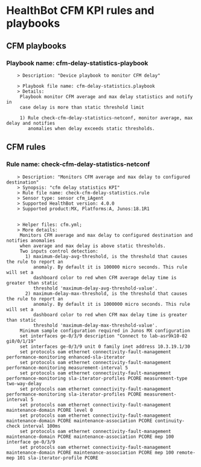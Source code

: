 # HealthBot CFM KPI rules and playbooks

## CFM playbooks
### Playbook name: cfm-delay-statistics-playbook 
		> Description: "Device playbook to monitor CFM delay"

		> Playbook file name: cfm-delay-statistics.playbook
		> Details:
		 Playbook monitor CFM average and max delay statistics and notify in
		 case delay is more than static threshold limit
		
		 1) Rule check-cfm-delay-statistics-netconf, monitor average, max delay and notifies
		    anomalies when delay exceeds static thresholds.

## CFM rules

### Rule name: check-cfm-delay-statistics-netconf 
		> Description: "Monitors CFM average and max delay to configured destination"
		> Synopsis: "cfm delay statistics KPI"
		> Rule file name: check-cfm-delay-statistics.rule
		> Sensor type: sensor cfm_iAgent 
		> Supported HealthBot version: 4.0.0
		> Supported product:MX, Platforms:A, Junos:18.1R1


		> Helper files: cfm.yml;
		> More details:
		 Monitors CFM average and max delay to configured destination and notifies anomalies
		 when average and max delay is above static thresholds.
		 Two inputs control detection:
		   1) maximum-delay-avg-threshold, is the threshold that causes the rule to report an
		      anomaly. By default it is 100000 micro seconds. This rule will set a
		      dashboard color to red when CFM average delay time is greater than static
		      threshold 'maximum-delay-avg-threshold-value'.
		   2) maximum-delay-max-threshold, is the threshold that causes the rule to report an
		      anomaly. By default it is 1000000 micro seconds. This rule will set a
		      dashboard color to red when CFM max delay time is greater than static
		      threshold 'maximum-delay-max-threshold-value'.
		 Minimum sample configuration required in Junos MX configuration
		 set interfaces ge-0/3/9 description "Connect to lab-asr9k10-02 gi0/0/1/19"
		 set interfaces ge-0/3/9 unit 0 family inet address 10.3.19.1/30
		 set protocols oam ethernet connectivity-fault-management performance-monitoring enhanced-sla-iterator
		 set protocols oam ethernet connectivity-fault-management performance-monitoring measurement-interval 5
		 set protocols oam ethernet connectivity-fault-management performance-monitoring sla-iterator-profiles PCORE measurement-type two-way-delay
		 set protocols oam ethernet connectivity-fault-management performance-monitoring sla-iterator-profiles PCORE measurement-interval 5
		 set protocols oam ethernet connectivity-fault-management maintenance-domain PCORE level 0
		 set protocols oam ethernet connectivity-fault-management maintenance-domain PCORE maintenance-association PCORE continuity-check interval 100ms
		 set protocols oam ethernet connectivity-fault-management maintenance-domain PCORE maintenance-association PCORE mep 100 interface ge-0/3/9
		 set protocols oam ethernet connectivity-fault-management maintenance-domain PCORE maintenance-association PCORE mep 100 remote-mep 101 sla-iterator-profile PCORE
